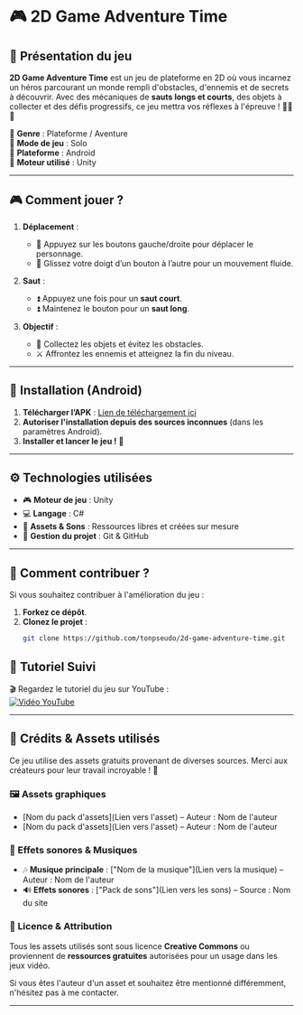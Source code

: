 # 🎮 2D Game Adventure Time

## 📖 Présentation du jeu
**2D Game Adventure Time** est un jeu de plateforme en 2D où vous incarnez un héros parcourant un monde rempli d'obstacles, d'ennemis et de secrets à découvrir. Avec des mécaniques de **sauts longs et courts**, des objets à collecter et des défis progressifs, ce jeu mettra vos réflexes à l'épreuve ! 🏃‍♂️💨

🔹 **Genre** : Plateforme / Aventure  
🔹 **Mode de jeu** : Solo  
🔹 **Plateforme** : Android  
🔹 **Moteur utilisé** : Unity  

---

## 🎮 **Comment jouer ?**
1. **Déplacement** :
   - 🔹 Appuyez sur les boutons gauche/droite pour déplacer le personnage.
   - 🔹 Glissez votre doigt d’un bouton à l’autre pour un mouvement fluide.

2. **Saut** :
   - ⏫ Appuyez une fois pour un **saut court**.
   - ⏫ Maintenez le bouton pour un **saut long**.

3. **Objectif** :
   - 💎 Collectez les objets et évitez les obstacles.
   - ⚔️ Affrontez les ennemis et atteignez la fin du niveau.

---

## 📲 **Installation (Android)**
1. **Télécharger l’APK** : [Lien de téléchargement ici](https://github.com/tonpseudo/2d-game-adventure-time/releases/download/v1.0/jeu.apk)
2. **Autoriser l'installation depuis des sources inconnues** (dans les paramètres Android).
3. **Installer et lancer le jeu !** 🚀

---

## ⚙️ **Technologies utilisées**
- 🎮 **Moteur de jeu** : Unity
- 💻 **Langage** : C#  
- 🎵 **Assets & Sons** : Ressources libres et créées sur mesure  
- 📂 **Gestion du projet** : Git & GitHub  

---

## 🚀 **Comment contribuer ?**
Si vous souhaitez contribuer à l'amélioration du jeu :
1. **Forkez ce dépôt**.
2. **Clonez le projet** :  
   ```sh
   git clone https://github.com/tonpseudo/2d-game-adventure-time.git
## 🎥 Tutoriel Suivi
🎬 Regardez le tutoriel du jeu sur YouTube :  
[![Vidéo YouTube]([https://img.youtube.com/vi/TON_ID_VIDEO_YOUTUBE/maxresdefault.jpg)](https://www.youtube.com/watch?v=TON_ID_VIDEO_YOUTUBE](https://www.youtube.com/watch?v=Ii-scMenaOQ&list=PLrnPJCHvNZuCVTz6lvhR81nnaf1a-b67U))

---

## 🎨 Crédits & Assets utilisés
Ce jeu utilise des assets gratuits provenant de diverses sources. Merci aux créateurs pour leur travail incroyable ! 🙌  

### **🖼️ Assets graphiques**
- [Nom du pack d'assets](Lien vers l'asset) – Auteur : Nom de l'auteur
- [Nom du pack d'assets](Lien vers l'asset) – Auteur : Nom de l'auteur

### **🎵 Effets sonores & Musiques**
- 🎶 **Musique principale** : ["Nom de la musique"](Lien vers la musique) – Auteur : Nom de l'auteur  
- 🔊 **Effets sonores** : ["Pack de sons"](Lien vers les sons) – Source : Nom du site  

### **📜 Licence & Attribution**
Tous les assets utilisés sont sous licence **Creative Commons** ou proviennent de **ressources gratuites** autorisées pour un usage dans les jeux vidéo.  

Si vous êtes l'auteur d'un asset et souhaitez être mentionné différemment, n'hésitez pas à me contacter.  

---


